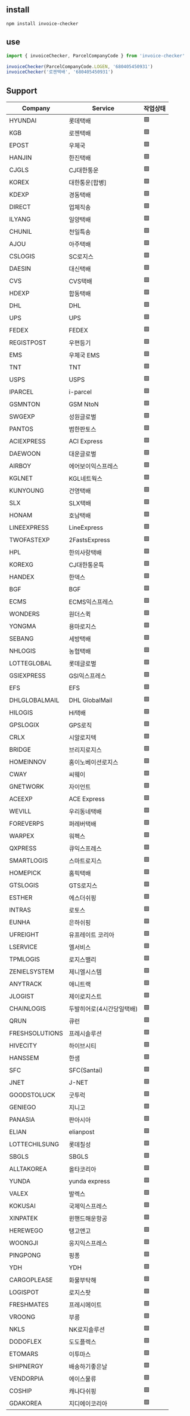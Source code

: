 ## install

```shell
npm install invoice-checker
```

## use

```ts
import { invoiceChecker, ParcelCompanyCode } from 'invoice-checker'

invoiceChecker(ParcelCompanyCode.LOGEN, '680405450931')
invoiceChecker('로젠택배', '680405450931')
```

## Support

| Company        | Service                   | 작업상태 |
| -------------- | ------------------------- | ------ |
| HYUNDAI        | 롯데택배                  | 🟩 |
| KGB            | 로젠택배                  | 🟩 |
| EPOST          | 우체국                    | 🟩 |
| HANJIN         | 한진택배                  | 🟩 |
| CJGLS          | CJ대한통운                | 🟩 |
| KOREX          | 대한통운[합병]            | 🟩 |
| KDEXP          | 경동택배                  | 🟩 |
| DIRECT         | 업체직송                  | 🟩 |
| ILYANG         | 일양택배                  | 🟩 |
| CHUNIL         | 천일특송                  | 🟩 |
| AJOU           | 아주택배                  | 🟩 |
| CSLOGIS        | SC로지스                  | 🟩 |
| DAESIN         | 대신택배                  | 🟩 |
| CVS            | CVS택배                   | 🟩 |
| HDEXP          | 합동택배                  | 🟩 |
| DHL            | DHL                       | 🟩 |
| UPS            | UPS                       | 🟩 |
| FEDEX          | FEDEX                     | 🟩 |
| REGISTPOST     | 우편등기                  | 🟩 |
| EMS            | 우체국 EMS                | 🟩 |
| TNT            | TNT                       | 🟩 |
| USPS           | USPS                      | 🟩 |
| IPARCEL        | i-parcel                  | 🟩 |
| GSMNTON        | GSM NtoN                  | 🟩 |
| SWGEXP         | 성원글로벌                | 🟩 |
| PANTOS         | 범한판토스                | 🟩 |
| ACIEXPRESS     | ACI Express               | 🟩 |
| DAEWOON        | 대운글로벌                | 🟩 |
| AIRBOY         | 에어보이익스프레스        | 🟩 |
| KGLNET         | KGL네트웍스               | 🟩 |
| KUNYOUNG       | 건영택배                  | 🟩 |
| SLX            | SLX택배                   | 🟩 |
| HONAM          | 호남택배                  | 🟩 |
| LINEEXPRESS    | LineExpress               | 🟩 |
| TWOFASTEXP     | 2FastsExpress             | 🟩 |
| HPL            | 한의사랑택배              | 🟩 |
| KOREXG         | CJ대한통운특              | 🟩 |
| HANDEX         | 한덱스                    | 🟩 |
| BGF            | BGF                       | 🟩 |
| ECMS           | ECMS익스프레스            | 🟩 |
| WONDERS        | 원더스퀵                  | 🟩 |
| YONGMA         | 용마로지스                | 🟩 |
| SEBANG         | 세방택배                  | 🟩 |
| NHLOGIS        | 농협택배                  | 🟩 |
| LOTTEGLOBAL    | 롯데글로벌                | 🟩 |
| GSIEXPRESS     | GSI익스프레스             | 🟩 |
| EFS            | EFS                       | 🟩 |
| DHLGLOBALMAIL  | DHL GlobalMail            | 🟩 |
| HILOGIS        | Hi택배                    | 🟩 |
| GPSLOGIX       | GPS로직                   | 🟩 |
| CRLX           | 시알로지텍                | 🟩 |
| BRIDGE         | 브리지로지스              | 🟩 |
| HOMEINNOV      | 홈이노베이션로지스        | 🟩 |
| CWAY           | 씨웨이                    | 🟩 |
| GNETWORK       | 자이언트                  | 🟩 |
| ACEEXP         | ACE Express               | 🟩 |
| WEVILL         | 우리동네택배              | 🟩 |
| FOREVERPS      | 퍼레버택배                | 🟩 |
| WARPEX         | 워펙스                    | 🟩 |
| QXPRESS        | 큐익스프레스              | 🟩 |
| SMARTLOGIS     | 스마트로지스              | 🟩 |
| HOMEPICK       | 홈픽택배                  | 🟩 |
| GTSLOGIS       | GTS로지스                 | 🟩 |
| ESTHER         | 에스더쉬핑                | 🟩 |
| INTRAS         | 로토스                    | 🟩 |
| EUNHA          | 은하쉬핑                  | 🟩 |
| UFREIGHT       | 유프레이트 코리아         | 🟩 |
| LSERVICE       | 엘서비스                  | 🟩 |
| TPMLOGIS       | 로지스밸리                | 🟩 |
| ZENIELSYSTEM   | 제니엘시스템              | 🟩 |
| ANYTRACK       | 애니트랙                  | 🟩 |
| JLOGIST        | 제이로지스트              | 🟩 |
| CHAINLOGIS     | 두발히어로(4시간당일택배) | 🟩 |
| QRUN           | 큐런                      | 🟩 |
| FRESHSOLUTIONS | 프레시솔루션              | 🟩 |
| HIVECITY       | 하이브시티                | 🟩 |
| HANSSEM        | 한샘                      | 🟩 |
| SFC            | SFC(Santai)               | 🟩 |
| JNET           | J-NET                     | 🟩 |
| GOODSTOLUCK    | 굿투럭                    | 🟩 |
| GENIEGO        | 지니고                    | 🟩 |
| PANASIA        | 판아시아                  | 🟩 |
| ELIAN          | elianpost                 | 🟩 |
| LOTTECHILSUNG  | 롯데칠성                  | 🟩 |
| SBGLS          | SBGLS                     | 🟩 |
| ALLTAKOREA     | 올타코리아                | 🟩 |
| YUNDA          | yunda express             | 🟩 |
| VALEX          | 발렉스                    | 🟩 |
| KOKUSAI        | 국제익스프레스            | 🟩 |
| XINPATEK       | 윈핸드해운항공            | 🟩 |
| HEREWEGO       | 탱고앤고                  | 🟩 |
| WOONGJI        | 웅지익스프레스            | 🟩 |
| PINGPONG       | 핑퐁                      | 🟩 |
| YDH            | YDH                       | 🟩 |
| CARGOPLEASE    | 화물부탁해                | 🟩 |
| LOGISPOT       | 로지스팟                  | 🟩 |
| FRESHMATES     | 프레시메이트              | 🟩 |
| VROONG         | 부릉                      | 🟩 |
| NKLS           | NK로지솔루션              | 🟩 |
| DODOFLEX       | 도도플렉스                | 🟩 |
| ETOMARS        | 이투마스                  | 🟩 |
| SHIPNERGY      | 배송하기좋은날            | 🟩 |
| VENDORPIA      | 에이스물류                | 🟩 |
| COSHIP         | 캐나다쉬핑                | 🟩 |
| GDAKOREA       | 지디에이코리아            | 🟩 |

